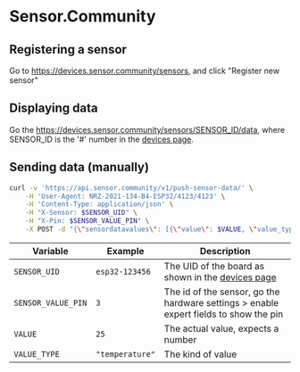 # Sensor.Community

## Registering a sensor

Go to https://devices.sensor.community/sensors, and click "Register new sensor"

## Displaying data

Go the https://devices.sensor.community/sensors/SENSOR_ID/data, where SENSOR_ID is the '#' number in the [devices page](https://devices.sensor.community/sensors).

## Sending data (manually)

```bash
curl -v 'https://api.sensor.community/v1/push-sensor-data/' \
    -H 'User-Agent: NRZ-2021-134-B4-ESP32/4123/4123' \
    -H 'Content-Type: application/json' \
    -H "X-Sensor: $SENSOR_UID" \
    -H "X-Pin: $SENSOR_VALUE_PIN" \
    -X POST -d "{\"sensordatavalues\": [{\"value\": $VALUE, \"value_type\": $VALUE_TYPE}]}"
```
|Variable|Example|Description|
|---|---|---|
|`SENSOR_UID`|`esp32-123456`|The UID of the board as shown in the [devices page](https://devices.sensor.community/sensors)|
|`SENSOR_VALUE_PIN`|`3`|The id of the sensor, go the hardware settings > enable expert fields to show the pin|
|`VALUE`|`25`|The actual value, expects a number|
|`VALUE_TYPE`|`"temperature"`|The kind of value|